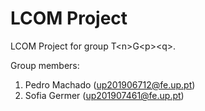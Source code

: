 # LCOM Project

LCOM Project for group T&lt;n&gt;G&lt;p&gt;&lt;q&gt;.

Group members:

1. Pedro Machado (up201906712@fe.up.pt)
2. Sofia Germer (up201907461@fe.up.pt)
